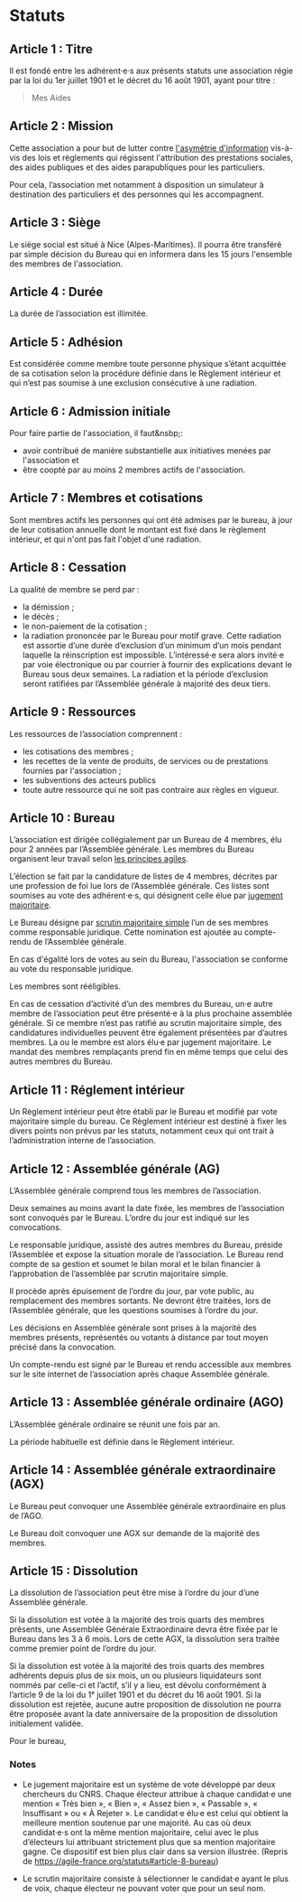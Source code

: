 ---
---
# Statuts

## Titre

Il est fondé entre les adhérent‧e‧s aux présents statuts une association régie par la loi du 1er juillet 1901 et le décret du 16 août 1901, ayant pour titre :

> Mes Aides


## Mission

Cette association a pour but de lutter contre [l'asymétrie d'information](https://fr.wikipedia.org/wiki/Asym%C3%A9trie_d'information) vis-à-vis des lois et règlements qui régissent l'attribution des prestations sociales, des aides publiques et des aides parapubliques pour les particuliers.

Pour cela, l’association met notamment à disposition un simulateur à destination des particuliers et des personnes qui les accompagnent.


## Siège

Le siège social est situé à Nice (Alpes-Maritimes). Il pourra être transféré par simple décision du Bureau qui en informera dans les 15 jours l'ensemble des membres de l'association.


## Durée

La durée de l’association est illimitée.


## Adhésion

Est considérée comme membre toute personne physique s’étant acquittée de sa cotisation selon la procédure définie dans le Règlement intérieur et qui n’est pas soumise à une exclusion consécutive à une radiation.


## Admission initiale

Pour faire partie de l'association, il faut&nsbp;:
- avoir contribué de manière substantielle aux initiatives menées par l'association et
- être coopté par au moins 2 membres actifs de l'association.


## Membres et cotisations

Sont membres actifs les personnes qui ont été admises par le bureau, à jour de leur cotisation annuelle dont le montant est fixé dans le règlement intérieur, et qui n'ont pas fait l'objet d'une radiation.


## Cessation

La qualité de membre se perd par&nbsp;:

- la démission&nbsp;;
- le décès&nbsp;;
- le non-paiement de la cotisation&nbsp;;
- la radiation prononcée par le Bureau pour motif grave. Cette radiation est assortie d’une durée d’exclusion d’un minimum d’un mois pendant laquelle la réinscription est impossible. L’intéressé·e sera alors invité·e par voie électronique ou par courrier à fournir des explications devant le Bureau sous deux semaines. La radiation et la période d’exclusion seront ratifiées par l’Assemblée générale à majorité des deux tiers.


## Ressources

Les ressources de l’association comprennent :

- les cotisations des membres&nbsp;;
- les recettes de la vente de produits, de services ou de prestations fournies par l'association&nbsp;;
- les subventions des acteurs publics&nbsp;
- toute autre ressource qui ne soit pas contraire aux règles en vigueur.


## Bureau

L’association est dirigée collégialement par un Bureau de 4 membres, élu pour 2 années par l’Assemblée générale. Les membres du Bureau organisent leur travail selon [les principes agiles](https://agilemanifesto.org/iso/fr/manifesto.html).

L’élection se fait par la candidature de listes de 4 membres, décrites par une profession de foi lue lors de l’Assemblée générale. Ces listes sont soumises au vote des adhérent·e·s, qui désignent celle élue par [jugement majoritaire](#jugement-majoritaire).

Le Bureau désigne par [scrutin majoritaire simple](#scrutin-majoritaire) l’un de ses membres comme responsable juridique. Cette nomination est ajoutée au compte-rendu de l’Assemblée générale.

En cas d'égalité lors de votes au sein du Bureau, l'association se conforme au vote du responsable juridique.

Les membres sont rééligibles.

En cas de cessation d’activité d’un des membres du Bureau, un·e autre membre de l’association peut être présenté·e à la plus prochaine assemblée générale. Si ce membre n’est pas ratifié au scrutin majoritaire simple, des candidatures individuelles peuvent être également présentées par d’autres membres. La ou le membre est alors élu·e par jugement majoritaire. Le mandat des membres remplaçants prend fin en même temps que celui des autres membres du Bureau.


## Réglement intérieur

Un Règlement intérieur peut être établi par le Bureau et modifié par vote majoritaire simple du bureau. Ce Règlement intérieur est destiné à fixer les divers points non prévus par les statuts, notamment ceux qui ont trait à l’administration interne de l’association.


## Assemblée générale (AG)

L’Assemblée générale comprend tous les membres de l’association.

Deux semaines au moins avant la date fixée, les membres de l’association sont convoqués par le Bureau. L’ordre du jour est indiqué sur les convocations.

Le responsable juridique, assisté des autres membres du Bureau, préside l’Assemblée et expose la situation morale de l’association. Le Bureau rend compte de sa gestion et soumet le bilan moral et le bilan financier à l’approbation de l’assemblée par scrutin majoritaire simple.

Il procède après épuisement de l’ordre du jour, par vote public, au remplacement des membres sortants. Ne devront être traitées, lors de l’Assemblée générale, que les questions soumises à l’ordre du jour.

Les décisions en Assemblée générale sont prises à la majorité des membres présents, représentés ou votants à distance par tout moyen précisé dans la convocation.

Un compte-rendu est signé par le Bureau et rendu accessible aux membres sur le site internet de l’association après chaque Assemblée générale.


## Assemblée générale ordinaire (AGO)

L’Assemblée générale ordinaire se réunit une fois par an.

La période habituelle est définie dans le Règlement intérieur.


## Assemblée générale extraordinaire (AGX)

Le Bureau peut convoquer une Assemblée générale extraordinaire en plus de l’AGO.

Le Bureau doit convoquer une AGX sur demande de la majorité des membres.


## Dissolution

La dissolution de l’association peut être mise à l’ordre du jour d’une Assemblée générale.

Si la dissolution est votée à la majorité des trois quarts des membres présents, une Assemblée Générale Extraordinaire devra être fixée par le Bureau dans les 3 à 6 mois. Lors de cette AGX, la dissolution sera traitée comme premier point de l’ordre du jour.

Si la dissolution est votée à la majorité des trois quarts des membres adhérents depuis plus de six mois, un ou plusieurs liquidateurs sont nommés par celle-ci et l’actif, s’il y a lieu, est dévolu conformément à l’article 9 de la loi du 1ᵉ juillet 1901 et du décret du 16 août 1901. Si la dissolution est rejetée, aucune autre proposition de dissolution ne pourra être proposée avant la date anniversaire de la proposition de dissolution initialement validée.

Pour le bureau,

### Notes

- <span id="jugement-majoritaire" />Le jugement majoritaire est un système de vote développé par deux chercheurs du CNRS. Chaque électeur attribue à chaque candidat·e une mention « Très bien », « Bien », « Assez bien », « Passable », « Insuffisant » ou « À Rejeter ». Le candidat·e élu·e est celui qui obtient la meilleure mention soutenue par une majorité. Au cas où deux candidat·e·s ont la même mention majoritaire, celui avec le plus d’électeurs lui attribuant strictement plus que sa mention majoritaire gagne. Ce dispositif est bien plus clair dans sa version illustrée. (Repris de https://agile-france.org/statuts#article-8-bureau)

- <span id="scrutin-majoritaire" />Le scrutin majoritaire consiste à sélectionner le candidat·e ayant le plus de voix, chaque électeur ne pouvant voter que pour un seul nom.

<style type="text/css">
  body {
    counter-reset: article;
  }

  h2::before {
    counter-increment: article;
    content: "Article " counter(article) " : ";
  }
</style>
